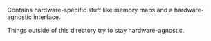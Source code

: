 Contains hardware-specific stuff like memory maps and a hardware-agnostic
interface.

Things outside of this directory try to stay hardware-agnostic.

